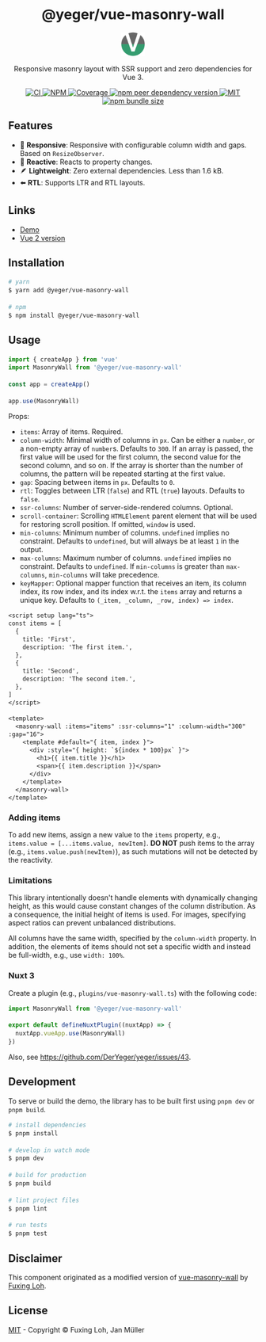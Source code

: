 <h1 align="center">@yeger/vue-masonry-wall</h1>

<p align="center">
  <img src="https://github.com/DerYeger/yeger/raw/main/docs/vue-masonry-wall-docs/public/logo.png" alt="Logo" width="48px" height="48px">
</p>

<p align="center">
    Responsive masonry layout with SSR support and zero dependencies for Vue 3.
</p>

<p align="center">
  <a href="https://github.com/DerYeger/yeger/actions/workflows/ci.yml">
    <img alt="CI" src="https://img.shields.io/github/actions/workflow/status/DerYeger/yeger/ci.yml?branch=main&label=ci&logo=github&color=#4DC71F">
  </a>
  <a href="https://www.npmjs.com/package/@yeger/vue-masonry-wall">
    <img alt="NPM" src="https://img.shields.io/npm/v/@yeger/vue-masonry-wall?logo=npm">
  </a>
  <a href="https://app.codecov.io/gh/DerYeger/yeger/tree/main/packages/vue-masonry-wall">
    <img alt="Coverage" src="https://codecov.io/gh/DerYeger/yeger/branch/main/graph/badge.svg?token=DjcvNlg4hd&flag=vue-masonry-wall">
  </a>
  <a href="https://www.npmjs.com/package/vue">
    <img alt="npm peer dependency version" src="https://img.shields.io/npm/dependency-version/@yeger/vue-masonry-wall/peer/vue">
  </a>
  <a href="https://opensource.org/licenses/MIT">
    <img alt="MIT" src="https://img.shields.io/npm/l/@yeger/vue-masonry-wall?color=%234DC71F">
  </a>
  <a href="https://bundlephobia.com/package/@yeger/vue-masonry-wall">
    <img alt="npm bundle size" src="https://img.shields.io/bundlephobia/minzip/@yeger/vue-masonry-wall">
  </a>
</p>

## Features

- 📱 **Responsive**: Responsive with configurable column width and gaps. Based on `ResizeObserver`.
- 🔁 **Reactive**: Reacts to property changes.
- 🪶 **Lightweight**: Zero external dependencies. Less than 1.6 kB.
- ⬅️ **RTL**: Supports LTR and RTL layouts.

## Links

- [Demo](https://vue-masonry-wall.yeger.eu/)
- [Vue 2 version](https://github.com/DerYeger/yeger/tree/main/packages/vue2-masonry-wall)

## Installation

```bash
# yarn
$ yarn add @yeger/vue-masonry-wall

# npm
$ npm install @yeger/vue-masonry-wall
```

## Usage

```typescript
import { createApp } from 'vue'
import MasonryWall from '@yeger/vue-masonry-wall'

const app = createApp()

app.use(MasonryWall)
```

Props:

- `items`: Array of items. Required.
- `column-width`: Minimal width of columns in `px`. Can be either a `number`, or a non-empty array of `number`s. Defaults to `300`. If an array is passed, the first value will be used for the first column, the second value for the second column, and so on. If the array is shorter than the number of columns, the pattern will be repeated starting at the first value.
- `gap`: Spacing between items in `px`. Defaults to `0`.
- `rtl`: Toggles between LTR (`false`) and RTL (`true`) layouts. Defaults to `false`.
- `ssr-columns`: Number of server-side-rendered columns. Optional.
- `scroll-container`: Scrolling `HTMLElement` parent element that will be used for restoring scroll position. If omitted, `window` is used.
- `min-columns`: Minimum number of columns. `undefined` implies no constraint. Defaults to `undefined`, but will always be at least `1` in the output.
- `max-columns`: Maximum number of columns. `undefined` implies no constraint. Defaults to `undefined`. If `min-columns` is greater than `max-columns`, `min-columns` will take precedence.
- `keyMapper`: Optional mapper function that receives an item, its column index, its row index, and its index w.r.t. the `items` array and returns a unique key. Defaults to `(_item, _column, _row, index) => index`.

```vue
<script setup lang="ts">
const items = [
  {
    title: 'First',
    description: 'The first item.',
  },
  {
    title: 'Second',
    description: 'The second item.',
  },
]
</script>

<template>
  <masonry-wall :items="items" :ssr-columns="1" :column-width="300" :gap="16">
    <template #default="{ item, index }">
      <div :style="{ height: `${index * 100}px` }">
        <h1>{{ item.title }}</h1>
        <span>{{ item.description }}</span>
      </div>
    </template>
  </masonry-wall>
</template>
```

### Adding items

To add new items, assign a new value to the `items` property, e.g., `items.value = [...items.value, newItem]`.
**DO NOT** push items to the array (e.g., `items.value.push(newItem)`), as such mutations will not be detected by the reactivity.

### Limitations

This library intentionally doesn't handle elements with dynamically changing height, as this would cause constant changes of the column distribution.
As a consequence, the initial height of items is used.
For images, specifying aspect ratios can prevent unbalanced distributions.

All columns have the same width, specified by the `column-width` property.
In addition, the elements of items should not set a specific width and instead be full-width, e.g., use `width: 100%`.

### Nuxt 3

Create a plugin (e.g., `plugins/vue-masonry-wall.ts`) with the following code:

```ts
import MasonryWall from '@yeger/vue-masonry-wall'

export default defineNuxtPlugin((nuxtApp) => {
  nuxtApp.vueApp.use(MasonryWall)
})
```

Also, see <https://github.com/DerYeger/yeger/issues/43>.

## Development

To serve or build the demo, the library has to be built first using `pnpm dev` or `pnpm build`.

```bash
# install dependencies
$ pnpm install

# develop in watch mode
$ pnpm dev

# build for production
$ pnpm build

# lint project files
$ pnpm lint

# run tests
$ pnpm test
```

## Disclaimer

This component originated as a modified version of [vue-masonry-wall](https://github.com/fuxingloh/vue-masonry-wall) by [Fuxing Loh](https://github.com/fuxingloh).

## License

[MIT](https://github.com/DerYeger/yeger/blob/main/packages/vue-masonry-wall/LICENSE) - Copyright &copy; Fuxing Loh, Jan Müller
